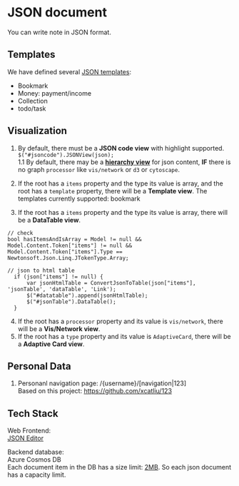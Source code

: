 # JSON document
You can write note in JSON format.

## Templates
We have defined several [JSON templates](https://github.com/13f/templates):  
* Bookmark
* Money: payment/income
* Collection
* todo/task

## Visualization
1. By default, there must be a **JSON code view** with highlight supported.  
```$("#jsoncode").JSONView(json);```  
1.1 By default, there may be a **[hierarchy view](https://github.com/13f/lore-graph)** for json content, **IF** there is no graph `processor` like `vis/network` or `d3` or `cytoscape`.  

2. If the root has a `items` property and the type its value is array, and the root has a `template` property, there will be a **Template view**.
  The templates currently supported: bookmark

3. If the root has a `items` property and the type its value is array, there will be a **DataTable view**.  
```
// check
bool hasItemsAndIsArray = Model != null && Model.Content.Token["items"] != null && Model.Content.Token["items"].Type == Newtonsoft.Json.Linq.JTokenType.Array;

// json to html table
  if (json["items"] != null) {
      var jsonHtmlTable = ConvertJsonToTable(json["items"], 'jsonTable', 'dataTable', 'Link');
      $("#datatable").append(jsonHtmlTable);
      $("#jsonTable").DataTable();
  }
```

4. If the root has a `processor` property and its value is `vis/network`, there will be a **Vis/Network view**.
5. If the root has a `type` property and its value is `AdaptiveCard`, there will be a **Adaptive Card view**.

## Personal Data
1. Personanl navigation page: /{username}/[navigation|123]  
Based on this project: https://github.com/xcatliu/123


## Tech Stack
Web Frontend:  
[JSON Editor](https://github.com/josdejong/jsoneditor)

Backend database:  
Azure Cosmos DB  
Each document item in the DB has a size limit: [2MB](https://docs.microsoft.com/zh-cn/azure/cosmos-db/concepts-limits#per-item-limits). So each json document has a capacity limit.
